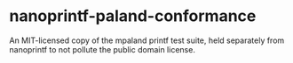 # nanoprintf-paland-conformance
An MIT-licensed copy of the mpaland printf test suite, held separately from nanoprintf to not pollute the public domain license.
